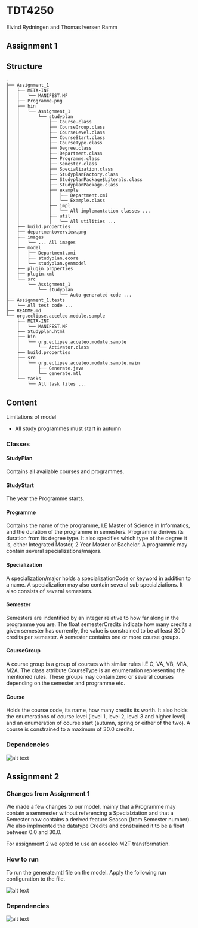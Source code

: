 # TDT4250

Eivind Rydningen and Thomas Iversen Ramm

## Assignment 1

## Structure
``` 
.
├── Assignment_1
│   ├── META-INF
│   │   └── MANIFEST.MF
│   ├── Programme.png
│   ├── bin
│   │   └── Assignment_1
│   │       └── studyplan
│   │           ├── Course.class
│   │           ├── CourseGroup.class
│   │           ├── CourseLevel.class
│   │           ├── CourseStart.class
│   │           ├── CourseType.class
│   │           ├── Degree.class
│   │           ├── Department.class
│   │           ├── Programme.class
│   │           ├── Semester.class
│   │           ├── Specialization.class
│   │           ├── StudyplanFactory.class
│   │           ├── StudyplanPackage$Literals.class
│   │           ├── StudyplanPackage.class
│   │           ├── example
│   │           │   ├── Department.xmi
│   │           │   └── Example.class
│   │           ├── impl
│   │           │   └── All implemantation classes ...
│   │           ├── util
│   │           │   └── All utilities ...
│   ├── build.properties
│   ├── departmentoverview.png
│   ├── images
│   │   └── ... All images
│   ├── model
│   │   ├── Department.xmi
│   │   ├── studyplan.ecore
│   │   └── studyplan.genmodel
│   ├── plugin.properties
│   ├── plugin.xml
│   └── src
│       └── Assignment_1
│           └── studyplan
│                   └── Auto generated code ...
├── Assignment_1.tests
│   └── All test code ...
├── README.md
└── org.eclipse.acceleo.module.sample
    ├── META-INF
    │   └── MANIFEST.MF
    ├── Studyplan.html
    ├── bin
    │   └── org.eclipse.acceleo.module.sample
    │       └── Activator.class
    ├── build.properties
    ├── src
    │   └── org.eclipse.acceleo.module.sample.main
    │       ├── Generate.java
    │       └── generate.mtl
    └── tasks
        └── All task files ...
```

## Content


Limitations of model
* All study programmes must start in autumn

### Classes

#### StudyPlan
Contains all available courses and programmes.

#### StudyStart
The year the Programme starts.

#### Programme
Contains the name of the programme, I.E Master of Science in Informatics, and the duration of the programme in semesters. Programme derives its duration from its degree type. It also specifies which type of the degree it is, either Integrated Master, 2 Year Master or Bachelor. A programme may contain several specializations/majors.

#### Specialization
A specialization/major holds a specializationCode or keyword in addition to a name. A specialization may also contain several sub specialziations. It also consists of several semesters.

#### Semester
Semesters are indentified by an integer relative to how far along in the programme you are. The float semesterCredits indicate how many credits a given semester has currently, the value is constrained to be at least 30.0 credits per semester. A semester contains one or more course groups.

#### CourseGroup
A course group is a group of courses with similar rules I.E O, VA, VB, M1A, M2A. The class attribute CourseType is an enumeration representing the mentioned rules. These groups may contain zero or several courses depending on the semester and programme etc.

#### Course
Holds the course code, its name, how many credits its worth. It also holds the enumerations of course level (level 1, level 2, level 3 and higher level) and an enumeration of course start (autumn, spring or either of the two). A course is constrained to a maximum of 30.0 credits.

### Dependencies
![alt text](https://github.com/rammt/TDT4250/tree/master/images/model_dependencies.png "Model Dependencies")

## Assignment 2

### Changes from Assignment 1
We made a few changes to our model, mainly that a Programme may contain a semmester without referencing a Specialziation and that a Semester now contains a derived feature Season (from Semester number). We also implmented the datatype Credits and constrained it to be a float between 0.0 and 30.0.

For assignment 2 we opted to use an acceleo M2T transformation.

### How to run
To run the generate.mtl file on the model. Apply the following run configuration to the file.

![alt text](https://github.com/rammt/TDT4250/tree/master/images/run_config_acceleo.png "Generate.mtl run configuration")

### Dependencies
![alt text](acceleo_dependencies.png "Model Dependencies")

